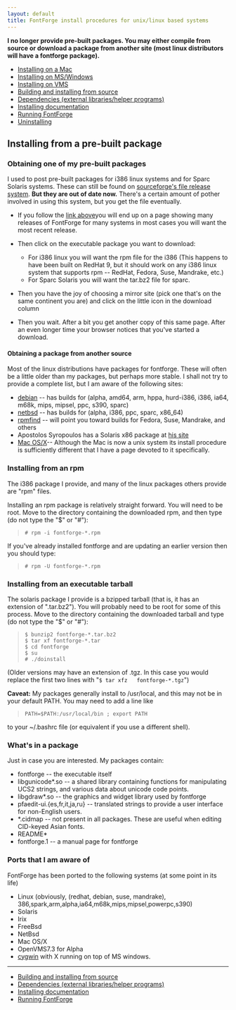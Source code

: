```yaml
---
layout: default
title: FontForge install procedures for unix/linux based systems
---
```



**I no longer provide pre-built packages. You may either compile from
source or download a package from another site (most linux distributors
will have a fontforge package).**

-   [Installing on a Mac](mac-install.html)
-   [Installing on MS/Windows](ms-install.html)
-   [Installing on VMS](vms-install.html)
-   [Building and installing from source](source-build.html#source)
-   [Dependencies (external libraries/helper
    programs)](source-build.html#Dependencies)
-   [Installing documentation](source-build.html#Documentation)
-   [Running FontForge](running.html)
-   [Uninstalling](uninstall.html)

Installing from a pre-built package
-----------------------------------

### Obtaining one of my pre-built packages

I used to post pre-built packages for i386 linux systems and for Sparc
Solaris systems. These can still be found on [sourceforge's file release
system](http://sourceforge.net/projects/fontforge/files/). **But they
are out of date now.** There's a certain amount of pother involved in
using this system, but you get the file eventually.

-   If you follow the [link
    above](http://sourceforge.net/projects/fontforge/files/fontforge-executables)you
    will end up on a page showing many releases of FontForge for many
    systems
     in most cases you will want the most recent release.
-   Then click on the executable package you want to download:
    -   For i386 linux you will want the rpm file for the i386 (This
        happens to have been built on RedHat 9, but it should work on
        any i386 linux system that supports rpm -- RedHat, Fedora, Suse,
        Mandrake, etc.)
    -   For Sparc Solaris you will want the tar.bz2 file for sparc.

-   Then you have the joy of choosing a mirror site (pick one that's on
    the same continent you are) and click on the little icon in the
    download column
-   Then you wait. After a bit you get another copy of this same page.
    After an even longer time your browser notices that you've started a
    download.

#### Obtaining a package from another source

Most of the linux distributions have packages for fontforge. These will
often be a little older than my packages, but perhaps more stable. I
shall not try to provide a complete list, but I am aware of the
following sites:

-   [debian](http://packages.debian.org/unstable/x11/fontforge.html) --
    has builds for (alpha, amd64, arm, hppa, hurd-i386, i386, ia64,
    m68k, mips, mipsel, ppc, s390, sparc)
-   [netbsd](ftp://ftp.netbsd.org/pub/NetBSD/packages/pkgsrc/fonts/fontforge/README.html)
    -- has builds for (alpha, i386, ppc, sparc, x86\_64)
-   [rpmfind](http://www.rpmfind.com/) -- will point you toward builds
    for Fedora, Suse, Mandrake, and others
-   Apostolos Syropoulos has a Solaris x86 package at [his
    site](http://www.sunfreepacks.com/)
-   [Mac OS/X](mac-install.html)-- Although the Mac is now a unix system
    its install procedure is sufficiently different that I have a page
    devoted to it specifically.

### Installing from an rpm

The i386 package I provide, and many of the linux packages others
provide are "rpm" files.

Installing an rpm package is relatively straight forward. You will need
to be root. Move to the directory containing the downloaded rpm, and
then type (do not type the "\$" or "\#"):

>     # rpm -i fontforge-*.rpm

If you've already installed fontforge and are updating an earlier
version then you should type:

>     # rpm -U fontforge-*.rpm

### Installing from an executable tarball

The solaris package I provide is a bzipped tarball (that is, it has an
extension of ".tar.bz2"). You will probably need to be root for some of
this process. Move to the directory containing the downloaded tarball
and type (do not type the "\$" or "\#"):

>     $ bunzip2 fontforge-*.tar.bz2
>     $ tar xf fontforge-*.tar
>     $ cd fontforge
>     $ su
>     # ./doinstall

(Older versions may have an extension of .tgz. In this case you would
replace the first two lines with "`$ tar xfz   fontforge-*.tgz`")

**Caveat:** My packages generally install to /usr/local, and this may
not be in your default PATH. You may need to add a line like

>     PATH=$PATH:/usr/local/bin ; export PATH

to your \~/.bashrc file (or equivalent if you use a different shell).

### What's in a package

Just in case you are interested. My packages contain:

-   fontforge -- the executable itself
-   libgunicode\*.so -- a shared library containing functions for
    manipulating UCS2 strings, and various data about unicode code
    points.
-   libgdraw\*.so -- the graphics and widget library used by fontforge
-   pfaedit-ui.{es,fr,it,ja,ru} -- translated strings to provide a user
    interface for non-English users.
-   \*.cidmap -- not present in all packages. These are useful when
    editing CID-keyed Asian fonts.
-   README\*
-   fontforge.1 -- a manual page for fontforge

### Ports that I am aware of

FontForge has been ported to the following systems (at some point in its
life)

-   Linux (obviously, (redhat, debian, suse, mandrake),
    386,spark,arm,alpha,ia64,m68k,mips,mipsel,powerpc,s390)
-   Solaris
-   Irix
-   FreeBsd
-   NetBsd
-   Mac OS/X
-   OpenVMS7.3 for Alpha
-   [cygwin](http://cygwin.com/) with X running on top of MS windows.

* * * * *

-   [Building and installing from source](source-build.html#source)
-   [Dependencies (external libraries/helper
    programs)](source-build.html#Dependencies)
-   [Installing documentation](source-build.html#Documentation)
-   [Running FontForge](running.html)



